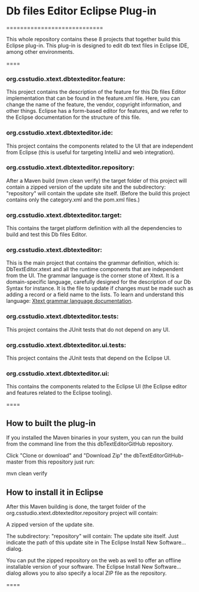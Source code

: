 # Db files Editor Eclipse Plug-in
============================

This whole repository contains these 8 projects that together build this Eclipse plug-in.
This plug-in is designed to edit db text files in Eclipse IDE, among other environments.


====

### org.csstudio.xtext.dbtexteditor.feature:
This project contains the description of the feature for this Db files Editor
implementation that can be found in the feature.xml file. Here, you can change
the name of the feature, the vendor, copyright information, and other things.
Eclipse has a form-based editor for features, and we refer to the Eclipse
documentation for the structure of this file.

### org.csstudio.xtext.dbtexteditor.ide:
This project contains the components related to the UI that are independent from
Eclipse (this is useful for targeting IntelliJ and web integration).

### org.csstudio.xtext.dbtexteditor.repository:
After a Maven build (mvn clean verify) the target folder of this project will
contain a zipped version of the update site and the subdirectory: "repository"
will contain the update site itself. (Before the build this project contains
only the category.xml and the pom.xml files.)

### org.csstudio.xtext.dbtexteditor.target:
This contains the target platform definition with all the dependencies to build
and test this Db files Editor.

### org.csstudio.xtext.dbtexteditor:
This is the main project that contains the grammar definition, which is:
DbTextEditor.xtext and all the runtime components that are independent from the
UI. The grammar language is the corner stone of Xtext. It is a domain-specific
language, carefully designed for the description of our Db Syntax for instance.
It is the file to update if changes must be made such as adding a record or a
field name to the lists. To learn and understand this language: [Xtext grammar language documentation](https://www.eclipse.org/Xtext/documentation/301_grammarlanguage.html).

### org.csstudio.xtext.dbtexteditor.tests:
This project contains the JUnit tests that do not depend on any UI.

### org.csstudio.xtext.dbtexteditor.ui.tests:
This project contains the JUnit tests that depend on the Eclipse UI.

### org.csstudio.xtext.dbtexteditor.ui:
This contains the components related to the Eclipse UI (the Eclipse editor and
features related to the Eclipse tooling).

====

## How to built the plug-in

If you installed the Maven binaries in your system, you can run the build from
the command line from the this dbTextEditorGitHub repository.

Click "Clone or download" and "Download Zip" the dbTextEditorGitHub-master
from this repository just run:

mvn clean verify

## How to install it in Eclipse

After this Maven building is done, the target folder of the
org.csstudio.xtext.dbtexteditor.repository project will contain:

A zipped version of the update site.

The subdirectory: "repository" will contain: The update site itself. Just
indicate the path of this update site in The Eclipse Install New Software...
dialog.

You can put the zipped repository on the web as well to offer an offline
installable version of your software. The Eclipse Install New Software... dialog
allows you to also specify a local ZIP file as the repository.

====
